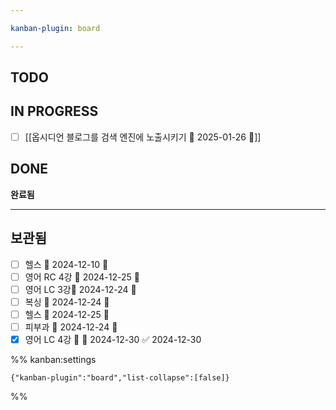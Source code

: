 ```yaml
---

kanban-plugin: board

---
```


## TODO



## IN PROGRESS

- [ ] [[옵시디언 블로그를 검색 엔진에 노출시키기 📅 2025-01-26 🔺]]


## DONE

**완료됨**


***

## 보관됨

- [ ] 헬스 📅 2024-12-10 🔼
- [ ] 영어 RC 4강 📅 2024-12-25 🔼
- [ ] 영어 LC 3강📅 2024-12-24 🔼
- [ ] 복싱 📅 2024-12-24 🔺
- [ ] 헬스 📅 2024-12-25 🔼
- [ ] 피부과 📅 2024-12-24 🔺
- [x] 영어 LC 4강 🔼 📅 2024-12-30 ✅ 2024-12-30

%% kanban:settings
```
{"kanban-plugin":"board","list-collapse":[false]}
```
%%